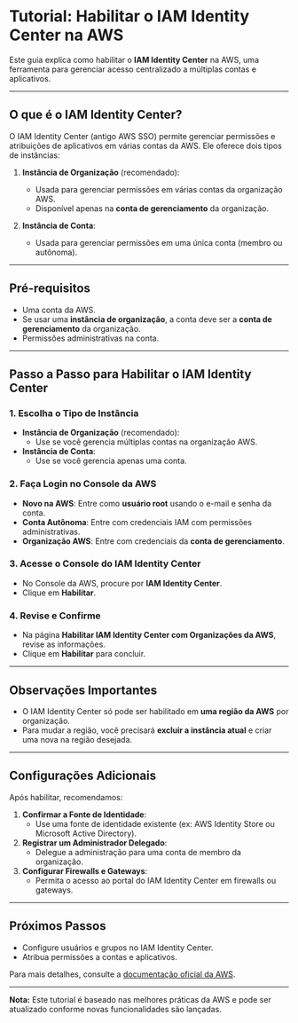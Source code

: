 
# Tutorial: Habilitar o IAM Identity Center na AWS

Este guia explica como habilitar o **IAM Identity Center** na AWS, uma ferramenta para gerenciar acesso centralizado a múltiplas contas e aplicativos.

---

## O que é o IAM Identity Center?
O IAM Identity Center (antigo AWS SSO) permite gerenciar permissões e atribuições de aplicativos em várias contas da AWS. Ele oferece dois tipos de instâncias:

1. **Instância de Organização** (recomendado):  
   - Usada para gerenciar permissões em várias contas da organização AWS.
   - Disponível apenas na **conta de gerenciamento** da organização.

2. **Instância de Conta**:  
   - Usada para gerenciar permissões em uma única conta (membro ou autônoma).

---

## Pré-requisitos
- Uma conta da AWS.
- Se usar uma **instância de organização**, a conta deve ser a **conta de gerenciamento** da organização.
- Permissões administrativas na conta.

---

## Passo a Passo para Habilitar o IAM Identity Center

### 1. Escolha o Tipo de Instância
- **Instância de Organização** (recomendado):  
  - Use se você gerencia múltiplas contas na organização AWS.
- **Instância de Conta**:  
  - Use se você gerencia apenas uma conta.

### 2. Faça Login no Console da AWS
- **Novo na AWS**: Entre como **usuário root** usando o e-mail e senha da conta.
- **Conta Autônoma**: Entre com credenciais IAM com permissões administrativas.
- **Organização AWS**: Entre com credenciais da **conta de gerenciamento**.

### 3. Acesse o Console do IAM Identity Center
- No Console da AWS, procure por **IAM Identity Center**.
- Clique em **Habilitar**.

### 4. Revise e Confirme
- Na página **Habilitar IAM Identity Center com Organizações da AWS**, revise as informações.
- Clique em **Habilitar** para concluir.

---

## Observações Importantes
- O IAM Identity Center só pode ser habilitado em **uma região da AWS** por organização.
- Para mudar a região, você precisará **excluir a instância atual** e criar uma nova na região desejada.

---

## Configurações Adicionais
Após habilitar, recomendamos:
1. **Confirmar a Fonte de Identidade**:  
   - Use uma fonte de identidade existente (ex: AWS Identity Store ou Microsoft Active Directory).
2. **Registrar um Administrador Delegado**:  
   - Delegue a administração para uma conta de membro da organização.
3. **Configurar Firewalls e Gateways**:  
   - Permita o acesso ao portal do IAM Identity Center em firewalls ou gateways.

---

## Próximos Passos
- Configure usuários e grupos no IAM Identity Center.
- Atribua permissões a contas e aplicativos.

Para mais detalhes, consulte a [documentação oficial da AWS](https://docs.aws.amazon.com/singlesignon/latest/userguide/).

---

**Nota:** Este tutorial é baseado nas melhores práticas da AWS e pode ser atualizado conforme novas funcionalidades são lançadas.

